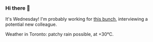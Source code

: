 ### Hi there :wave:

It's Wednesday! I'm probably working for [this bunch](https://github.com/kohofinancial), interviewing a potential new colleague.

Weather in Toronto: patchy rain possible, at +30°C.

